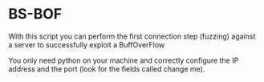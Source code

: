 # BS-BOF
With this script you can perform the first connection step (fuzzing) against a server to successfully exploit a BuffOverFlow

You only need python on your machine and correctly configure the IP address and the port (look for the fields called change me).
